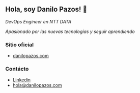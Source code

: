## Hola, soy Danilo Pazos! 👋

_DevOps Engineer en NTT DATA_

_Apasionado por las nuevas tecnologías y seguir aprendiendo_


### Sitio oficial
- [danilopazos.com](https://danilopazos.com)

### Contácto
- [Linkedin](https://www.linkedin.com/in/danilopazos/)
- hola@danilopazos.com
